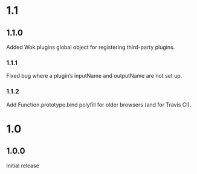 # 1.1

## 1.1.0

Added Wok.plugins global object for registering third-party plugins.

### 1.1.1

Fixed bug where a plugin’s inputName and outputName are not set up.

### 1.1.2

Add Function.prototype.bind polyfill for older browsers (and for Travis CI).

# 1.0

## 1.0.0

Initial release